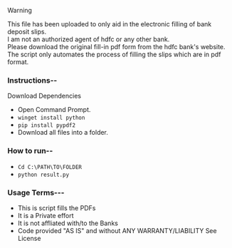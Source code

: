 
>[!WARNING]
>This file has been uploaded to only aid in the electronic filling of bank deposit slips.
><br>I am not an authorized agent of hdfc or any other bank.
><br>Please download the original fill-in pdf form from the hdfc bank's website.
><br> The script only automates the process of filling the slips which are in pdf format.


### Instructions--
Download Dependencies

- Open Command Prompt.
- ```winget install python```
- ```pip install pypdf2```
- Download all files into a folder.

### How to run--
- ```Cd C:\PATH\TO\FOLDER```
- ```python result.py```




### Usage Terms---
- This is script fills the PDFs
- It is a Private effort
- It is not affliated with/to the Banks
- Code provided "AS IS" and without ANY WARRANTY/LIABILITY See License
